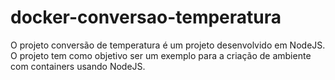 # docker-conversao-temperatura
O projeto conversão de temperatura é um projeto desenvolvido em NodeJS. O projeto tem como objetivo ser um exemplo para a criação de ambiente com containers usando NodeJS.
